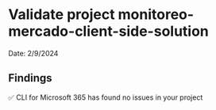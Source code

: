 # Validate project monitoreo-mercado-client-side-solution

Date: 2/9/2024

## Findings

✅ CLI for Microsoft 365 has found no issues in your project